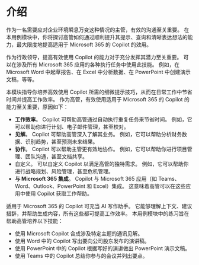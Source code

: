 # 介绍
作为一名需要应对企业环境瞬息万变这种情况的主管，有效的沟通至关重要。 在本用例模块中，你将探讨高管如何通过顺利提升其提示、查询和清晰表达想法的能力，最大限度地提高适用于 Microsoft 365 的 Copilot 的效用。<br>

作为行政领导，提高有效使用 Copilot 的能力对于充分发挥其潜力至关重要。 可以在涉及所有 Microsoft 365 应用的各种执行任务中使用此技能。 例如，在 Microsoft Word 中起草报告、在 Excel 中分析数据、在 PowerPoint 中创建演示文稿，等等。<br>

本模块指导你培养高效使用 Copilot 所需的细微提示技巧，从而在日常工作中节省时间并提高工作效率。 作为高管，有效使用适用于 Microsoft 365 的 Copilot 的能力至关重要，原因如下：

 -  **工作效率**。 Copilot 可帮助高管通过自动执行重复任务来节省时间。 例如，它可以帮助你进行计划、电子邮件管理，甚至校对。<br>
 -  **见解**。 Copilot 可帮助高管深入了解其业务。 例如，它可以帮助分析财务数据、识别趋势，甚至预测未来结果。<br>
 -  **协作**。 Copilot 可以帮助主管更有效地协作。 例如，它可以帮助你进行项目管理、团队沟通，甚至文档共享。<br>
 -  自定义。 可以自定义 Copilot 以满足高管的独特需求。 例如，它可以帮助你进行战略规划、风险管理，甚至危机管理。<br>
 -  **与 Microsoft 365 集成**。 Copilot 与 Microsoft 365 应用（如 Teams、Word、Outlook、PowerPoint 和 Excel）集成。 这意味着高管可以在这些应用中使用 Copilot 获取工作帮助。<br>

适用于 Microsoft 365 的 Copilot 可充当 AI 写作助手。 它能够理解上下文、建议措辞，并帮助生成内容，所有这些都可提高工作效率。 本用例模块中的练习旨在帮助高管培养以下技能：<br>

 -  使用 Microsoft Copilot 合成涉及特定主题的通讯见解。
 -  使用 Word 中的 Copilot 写出要向公司股东发布的演讲稿。<br>
 -  使用 PowerPoint 中的 Copilot 根据写好的演讲做出 PowerPoint 演示文稿。
 -  使用 Teams 中的 Copilot 总结你参与的会议并列出要点。

